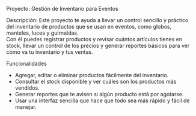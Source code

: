 
Proyecto: Gestión de Inventario para Eventos

Descripción: 
Este proyecto te ayuda a llevar un control sencillo y práctico del inventario de productos que se usan en eventos, como globos, manteles, luces y guirnaldas.  
Con él puedes registrar productos y revisar cuántos artículos tienes en stock, llevar un control de los precios y generar reportes básicos para ver cómo va tu inventario y tus ventas.

Funcionalidades
- Agregar, editar o eliminar productos fácilmente del inventario.  
- Consultar el stock disponible y ver cuáles son los productos más vendidos.  
- Generar reportes que te avisen si algún producto está por agotarse.  
- Usar una interfaz sencilla que hace que todo sea más rápido y fácil de manejar.
